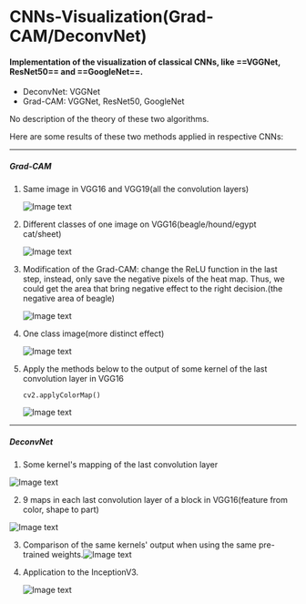 # CNNs-Visualization(Grad-CAM/DeconvNet)
#### Implementation of the visualization of classical CNNs, like ==VGGNet, ResNet50== and ==GoogleNet==.  

- DeconvNet: VGGNet
- Grad-CAM: VGGNet, ResNet50, GoogleNet

No description of the theory of these two algorithms.

Here are some results of these two methods applied in respective CNNs:

***

#####  Grad-CAM

1. Same image in VGG16 and VGG19(all the convolution layers)

   ![Image text](<https://raw.githubusercontent.com/Stardust-Zjt/CNNs-Visualization-GradCAM-DeconvNet/master/Image/VGGNet.jpg>)

   

2. Different classes of one image on VGG16(beagle/hound/egypt cat/sheet)

   ![Image text](<https://raw.githubusercontent.com/Stardust-Zjt/CNNs-Visualization-GradCAM-DeconvNet/master/Image/Classes.jpg>)

   

3. Modification of the Grad-CAM: change the ReLU function in the last step, instead, only save the negative pixels of the heat map.  Thus, we could get the area that bring negative effect to the right decision.(the negative area of beagle)

   ![Image text](<https://raw.githubusercontent.com/Stardust-Zjt/CNNs-Visualization-GradCAM-DeconvNet/master/Image/negative.jpg>)

4. One class image(more distinct effect)

   ![Image text](<https://raw.githubusercontent.com/Stardust-Zjt/CNNs-Visualization-GradCAM-DeconvNet/master/Image/one_class.jpg>)

5. Apply the methods below to the output of some kernel of the last convolution layer in VGG16

   ```
   cv2.applyColorMap()
   ```

   ![Image text](<https://raw.githubusercontent.com/Stardust-Zjt/CNNs-Visualization-GradCAM-DeconvNet/master/Image/kernel.jpg>)

***

##### DeconvNet

1. Some kernel's mapping of the last convolution layer

![Image text](<https://raw.githubusercontent.com/Stardust-Zjt/CNNs-Visualization-GradCAM-DeconvNet/master/Image/DeconvNet.jpg>)

2. 9 maps in each last convolution layer of a block in VGG16(feature from color, shape to part)

![Image text](<https://raw.githubusercontent.com/Stardust-Zjt/CNNs-Visualization-GradCAM-DeconvNet/master/Image/lastconv_in_all_block_Dec.jpg>)

3. Comparison of the same kernels' output when using the same pre-trained weights.![Image text](<https://raw.githubusercontent.com/Stardust-Zjt/CNNs-Visualization-GradCAM-DeconvNet/master/Image/comparision.jpg>)

4. Application to the InceptionV3.

   ![Image text](<https://raw.githubusercontent.com/Stardust-Zjt/CNNs-Visualization-GradCAM-DeconvNet/master/Image/InceptionV3.jpg>)